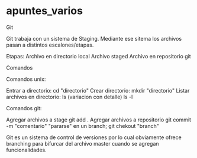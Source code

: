 # apuntes_varios

Git

Git trabaja con un sistema de Staging.
Mediante ese sitema los archivos pasan a distintos escalones/etapas.

Etapas:
Archivo en directorio local
Archivo staged
Archivo en repositorio git

Comandos

Comandos unix:

Entrar a directorio:
cd "directorio"
Crear directorio:
mkdir "directorio"
Listar archivos en directorio:
ls
(variacion con detalle)
ls -l

Comandos git:

Agregar archivos a stage
git add .
Agregar archivos a repositorio
git commit -m "comentario"
"pararse" en un branch;
git chekout "branch"

Git es un sistema de control de versiones por lo cual obviamente ofrece branching para bifurcar del archivo master cuando se agregan funcionalidades.
